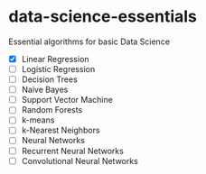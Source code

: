 # data-science-essentials
Essential algorithms for basic Data Science

- [x] Linear Regression
- [ ] Logistic Regression
- [ ] Decision Trees
- [ ] Naive Bayes
- [ ] Support Vector Machine
- [ ] Random Forests
- [ ] k-means
- [ ] k-Nearest Neighbors
- [ ] Neural Networks
- [ ] Recurrent Neural Networks
- [ ] Convolutional Neural Networks